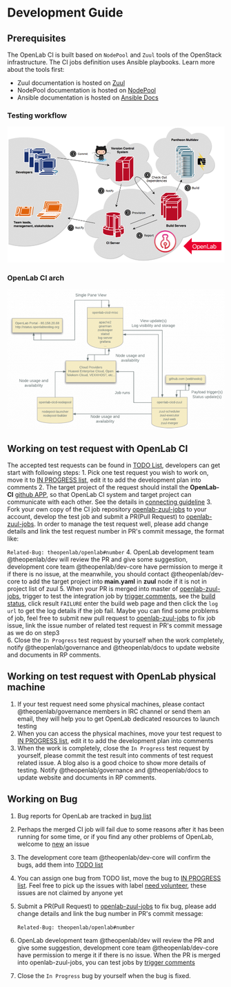 # Development Guide

## Prerequisites

The OpenLab CI is built based on `NodePool` and `Zuul` tools of the OpenStack infrastructure. The CI jobs definition uses Ansible playbooks. Learn more about the tools first:

* Zuul documentation is hosted on [Zuul](https://zuul-ci.org)
* NodePool documentation is hosted on [NodePool](https://zuul-ci.org/docs/nodepool/)
* Ansible documentation is hosted on [Ansible Docs](https://docs.ansible.com/)

### Testing workflow

![](../.gitbook/assets/testing_workflow.png)

### OpenLab CI arch

![](../.gitbook/assets/openlab_ci_arch.png)

## Working on test request with OpenLab CI

The accepted test requests can be found in [TODO List](https://github.com/orgs/theopenlab/projects/1#column-1860008), developers can get start with following steps: 1. Pick one test request you wish to work on, move it to [IN PROGRESS list](https://github.com/orgs/theopenlab/projects/1#column-1860011), edit it to add the development plan into comments 2. The target project of the request should install the **OpenLab-CI** [github APP](https://github.com/apps/theopenlab-ci), so that OpenLab CI system and target project can communicate with each other. See the details in [connecting guideline](https://github.com/theopenlab/publications/tree/0f164ac46b24ba54578e322312f6cb78410010b6/contributor/Connect_to_OpenLab.md) 3. Fork your own copy of the CI job repository [openlab-zuul-jobs](https://github.com/theopenlab/openlab-zuul-jobs) to your account, develop the test job and submit a PR\(Pull Request\) to [openlab-zuul-jobs](https://github.com/theopenlab/openlab-zuul-jobs). In order to manage the test request well, please add change details and link the test request number in PR's commit message, the format like:

`Related-Bug: theopenlab/openlab#number` 4. OpenLab development team @theopenlab/dev will review the PR and give some suggestion, development core team @theopenlab/dev-core have permission to merge it if there is no issue, at the meanwhile, you should contact @theopenlab/dev-core to add the target project into **main.yaml** in **zuul** node if it is not in project list of zuul 5. When your PR is merged into master of [openlab-zuul-jobs](https://github.com/theopenlab/openlab-zuul-jobs), trigger to test the integration job by [trigger comments](https://github.com/theopenlab/publications/tree/0f164ac46b24ba54578e322312f6cb78410010b6/contributor/Supported_trigger_comments.md), see the [build status](http://status.openlabtesting.org/builds), click result `FAILURE` enter the build web page and then click the `log url` to get the log details if the job fail. Maybe you can find some problems of job, feel free to submit new pull request to [openlab-zuul-jobs](https://github.com/theopenlab/openlab-zuul-jobs/pulls) to fix job issue, link the issue number of related test request in PR's commit message as we do on step3  
6. Close the `In Progress` test request by yourself when the work completely, notify @theopenlab/governance and @theopenlab/docs to update website and documents in RP comments.

## Working on test request with OpenLab physical machine

1. If your test request need some physical machines, please contact @theopenlab/governance members in IRC channel or send them an email, they will help you to get OpenLab dedicated resources to launch testing
2. When you can access the physical machines, move your test request to [IN PROGRESS list](https://github.com/orgs/theopenlab/projects/1#column-1860011), edit it to add the development plan into comments
3. When the work is completely, close the `In Progress` test request by yourself, please commit the test result into comments of test request related issue. A blog also is a good choice to show more details of testing. Notify @theopenlab/governance and @theopenlab/docs to update website and documents in RP comments.

## Working on Bug

1. Bug reports for OpenLab are tracked in [bug list](https://github.com/theopenlab/openlab/issues) 
2. Perhaps the merged CI job will fail due to some reasons after it has been running for some time, or if you find any other problems of OpenLab, welcome to [new](https://github.com/theopenlab/openlab/issues/new?template=bug_report.md&labels=bug) an issue
3. The development core team @theopenlab/dev-core will confirm the bugs, add them into [TODO list](https://github.com/orgs/theopenlab/projects/1#column-1860008)
4. You can assign one bug from TODO list, move the bug to [IN PROGRESS list](https://github.com/orgs/theopenlab/projects/1#column-1860011). Feel free to pick up the issues with label [need volunteer](https://github.com/theopenlab/openlab/issues?q=is%3Aissue+is%3Aopen+label%3A"need+volunteer"), these issues are not claimed by anyone yet 
5. Submit a PR\(Pull Request\) to [openlab-zuul-jobs](https://github.com/theopenlab/openlab-zuul-jobs) to fix bug, please add change details and link the bug number in PR's commit message:

   `Related-Bug: theopenlab/openlab#number`

6. OpenLab development team @theopenlab/dev will review the PR and give some suggestion, development core team @theopenlab/dev-core have permission to merge it if there is no issue. When the PR is merged into openlab-zuul-jobs, you can test jobs by [trigger comments](https://github.com/theopenlab/publications/tree/0f164ac46b24ba54578e322312f6cb78410010b6/contributor/Supported_trigger_comments.md)
7. Close the `In Progress` bug by yourself when the bug is fixed.

